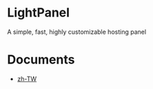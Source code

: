 # LightPanel
A simple, fast, highly customizable hosting panel

# Documents
* [zh-TW](https://github.com/Light-Panel/LightPanel/blob/main/Documents/zh-TW/Main.md)
